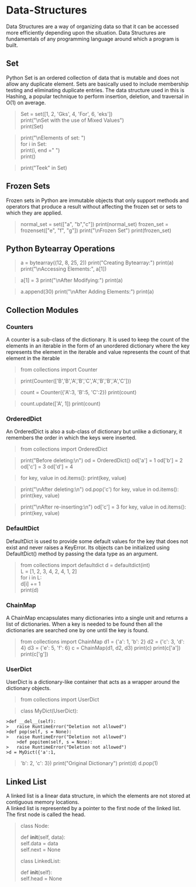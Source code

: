 # Data-Structures

Data Structures are a way of organizing data so that it can be accessed more efficiently depending upon the situation. Data Structures are fundamentals of any programming language around which a program is built.  

## Set

Python Set is an ordered collection of data that is mutable and does not allow any duplicate element. Sets are basically used to include membership testing and   eliminating duplicate entries. The data structure used in this is Hashing, a popular technique to perform insertion, deletion, and traversal in O(1) on average.  

>Set = set([1, 2, 'Gks', 4, 'For', 6, 'eks'])  
>print("\nSet with the use of Mixed Values")  
>print(Set)  

>print("\nElements of set: ")  
>for i in Set:  
>	print(i, end =" ")  
>print()   


>print("Teek" in Set)  

## Frozen Sets

Frozen sets in Python are immutable objects that only support methods and operators that produce a result without affecting the frozen set or sets to which they are applied.  

>normal_set = set(["a", "b","c"])
>print(normal_set)
>frozen_set = frozenset(["e", "f", "g"])
>print("\nFrozen Set")
>print(frozen_set)

## Python Bytearray Operations


>a = bytearray((12, 8, 25, 2))
>print("Creating Bytearray:")
>print(a)
>print("\nAccessing Elements:", a[1])

>a[1] = 3
>print("\nAfter Modifying:")
>print(a)

>a.append(30)
>print("\nAfter Adding Elements:")
>print(a)

## Collection Modules

### Counters

A counter is a sub-class of the dictionary. It is used to keep the count of the elements in an iterable in the form of an unordered dictionary where the key represents   the element in the iterable and value represents the count of that element in the iterable  

>from collections import Counter
	
>print(Counter(['B','B','A','B','C','A','B','B','A','C']))
	
>count = Counter({'A':3, 'B':5, 'C':2})
>print(count)

>count.update(['A', 1])
>print(count)

### OrderedDict

An OrderedDict is also a sub-class of dictionary but unlike a dictionary, it remembers the order in which the keys were inserted.   

>from collections import OrderedDict

>print("Before deleting:\n")
>od = OrderedDict()
>od['a'] = 1
>od['b'] = 2
>od['c'] = 3
>od['d'] = 4

>for key, value in od.items():
>	print(key, value)

>print("\nAfter deleting:\n")
>od.pop('c')
>for key, value in od.items():
>	print(key, value)
  
>print("\nAfter re-inserting:\n")
>od['c'] = 3
>for key, value in od.items():
>	print(key, value)

### DefaultDict

DefaultDict is used to provide some default values for the key that does not exist and never raises a KeyError. Its objects can be initialized using DefaultDict() method by passing the data type as an argument.  

>from collections import defaultdict
>d = defaultdict(int)	
>L = [1, 2, 3, 4, 2, 4, 1, 2]	
>for i in L:	
>	d[i] += 1		
>print(d)

### ChainMap

A ChainMap encapsulates many dictionaries into a single unit and returns a list of dictionaries. When a key is needed to be found then all the dictionaries are searched one by one until the key is found.  

>from collections import ChainMap
>d1 = {'a': 1, 'b': 2}
>d2 = {'c': 3, 'd': 4}
>d3 = {'e': 5, 'f': 6}
>c = ChainMap(d1, d2, d3)
>print(c)
>print(c['a'])
>print(c['g'])

### UserDict

UserDict is a dictionary-like container that acts as a wrapper around the dictionary objects.  

>from collections import UserDict

>class MyDict(UserDict):
	
	>def __del__(self):
	>	raise RuntimeError("Deletion not allowed")
	>def pop(self, s = None):
	>	raise RuntimeError("Deletion not allowed")
		>def popitem(self, s = None):
	>	raise RuntimeError("Deletion not allowed")
	>d = MyDict({'a':1,
>	'b': 2,
>	'c': 3})
>print("Original Dictionary")
>print(d)
>d.pop(1)

## Linked List

A linked list is a linear data structure, in which the elements are not stored at contiguous memory locations.  
A linked list is represented by a pointer to the first node of the linked list. The first node is called the head.  

>class Node:  
>
>	
>	def __init__(self, data):  
>		self.data = data   
>		self.next = None
>						  
>
>
>class LinkedList:  
>	
>	def __init__(self):  
>		self.head = None  

